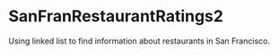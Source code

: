 # SanFranRestaurantRatings2
Using linked list to find information about restaurants in San Francisco.
